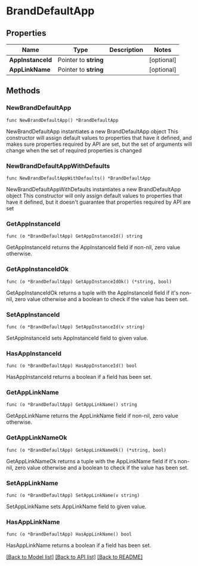 # BrandDefaultApp

## Properties

Name | Type | Description | Notes
------------ | ------------- | ------------- | -------------
**AppInstanceId** | Pointer to **string** |  | [optional] 
**AppLinkName** | Pointer to **string** |  | [optional] 

## Methods

### NewBrandDefaultApp

`func NewBrandDefaultApp() *BrandDefaultApp`

NewBrandDefaultApp instantiates a new BrandDefaultApp object
This constructor will assign default values to properties that have it defined,
and makes sure properties required by API are set, but the set of arguments
will change when the set of required properties is changed

### NewBrandDefaultAppWithDefaults

`func NewBrandDefaultAppWithDefaults() *BrandDefaultApp`

NewBrandDefaultAppWithDefaults instantiates a new BrandDefaultApp object
This constructor will only assign default values to properties that have it defined,
but it doesn't guarantee that properties required by API are set

### GetAppInstanceId

`func (o *BrandDefaultApp) GetAppInstanceId() string`

GetAppInstanceId returns the AppInstanceId field if non-nil, zero value otherwise.

### GetAppInstanceIdOk

`func (o *BrandDefaultApp) GetAppInstanceIdOk() (*string, bool)`

GetAppInstanceIdOk returns a tuple with the AppInstanceId field if it's non-nil, zero value otherwise
and a boolean to check if the value has been set.

### SetAppInstanceId

`func (o *BrandDefaultApp) SetAppInstanceId(v string)`

SetAppInstanceId sets AppInstanceId field to given value.

### HasAppInstanceId

`func (o *BrandDefaultApp) HasAppInstanceId() bool`

HasAppInstanceId returns a boolean if a field has been set.

### GetAppLinkName

`func (o *BrandDefaultApp) GetAppLinkName() string`

GetAppLinkName returns the AppLinkName field if non-nil, zero value otherwise.

### GetAppLinkNameOk

`func (o *BrandDefaultApp) GetAppLinkNameOk() (*string, bool)`

GetAppLinkNameOk returns a tuple with the AppLinkName field if it's non-nil, zero value otherwise
and a boolean to check if the value has been set.

### SetAppLinkName

`func (o *BrandDefaultApp) SetAppLinkName(v string)`

SetAppLinkName sets AppLinkName field to given value.

### HasAppLinkName

`func (o *BrandDefaultApp) HasAppLinkName() bool`

HasAppLinkName returns a boolean if a field has been set.


[[Back to Model list]](../README.md#documentation-for-models) [[Back to API list]](../README.md#documentation-for-api-endpoints) [[Back to README]](../README.md)


